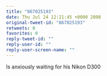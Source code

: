 ```yaml
---
title: "867025193"
date: Thu Jul 24 12:21:45 +0000 2008
original-tweet-id: "867025193"
retweets: 0
favorites: 0
reply-tweet-id: ""
reply-user-id: ""
reply-user-screen-name: ""
---
```

Is anxiously waiting for his Nikon D300
